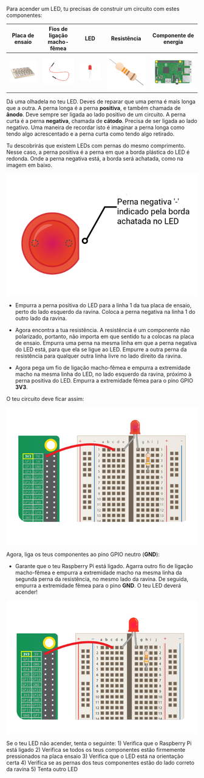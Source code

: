 Para acender um LED, tu precisas de construir um circuito com estes componentes:

| Placa de ensaio                           | Fios de ligação macho-fêmea      | LED                    | Resistência                         | Componente de energia                  |
| ----------------------------------------- | -------------------------------- | ---------------------- | ----------------------------------- | -------------------------------------- |
| ![placa de ensaio](images/breadboard.png) | ![mfjumper](images/mfjumper.png) | ![LED](images/led.png) | ![resistência](images/resistor.png) | ![raspberrypi](images/raspberrypi.png) |

Dá uma olhadela no teu LED. Deves de reparar que uma perna é mais longa que a outra. A perna longa é a perna **positiva**, e também chamada de **ânodo**. Deve sempre ser ligada ao lado positivo de um circuito. A perna curta é a perna **negativa**, chamada de  **cátodo**. Precisa de ser ligada ao lado negativo. Uma maneira de recordar isto é imaginar a perna longa como tendo algo acrescentado e a perna curta como tendo algo retirado.

Tu descobrirás que existem LEDs com pernas do mesmo comprimento. Nesse caso, a perna positiva é a perna em que a borda plástica do LED é redonda. Onde a perna negativa está, a borda será achatada, como na imagem em baixo.

![LED de perto](images/LEDcloseup.png)

+ Empurra a perna positiva do LED para a linha 1 da tua placa de ensaio, perto do lado esquerdo da ravina. Coloca a perna negativa na linha 1 do outro lado da ravina.

+ Agora encontra a tua resistência. A resistência é um componente não polarizado, portanto, não importa em que sentido tu a colocas na placa de ensaio. Empurra uma perna na mesma linha em que a perna negativa do LED está, para que ela se ligue ao LED. Empurre a outra perna da resistência para qualquer outra linha livre no lado direito da ravina.

+ Agora pega um fio de ligação macho-fêmea e empurra a extremidade macho na mesma linha do LED, no lado esquerdo da ravina, próximo à perna positiva do LED. Empurra a extremidade fêmea para o pino GPIO **3V3**.

O teu circuito deve ficar assim:

![Neutro em falta no circuito](images/ground-missing.png)

Agora, liga os teus componentes ao pino GPIO neutro (**GND**):

+ Garante que o teu Raspberry Pi está ligado. Agarra outro fio de ligação macho-fêmea e empurra a extremidade macho na mesma linha da segunda perna da resistência, no mesmo lado da ravina. De seguida, empurra a extremidade fêmea para o pino **GND**. O teu LED deverá acender!

![Fluxo da corrente no circuito](images/circuit-current-flow.gif)

Se o teu LED não acender, tenta o seguinte: 1) Verifica que o Raspberry Pi está ligado 2) Verifica se todos os teus componentes estão firmemente pressionados na placa ensaio 3) Verifica que o LED está na orientação certa 4) Verifica se as pernas dos teus componentes estão do lado correto da ravina 5) Tenta outro LED
